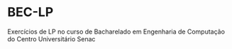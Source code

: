 # BEC-LP
Exercícios de LP no curso de Bacharelado em Engenharia de Computação do Centro Universitário Senac
